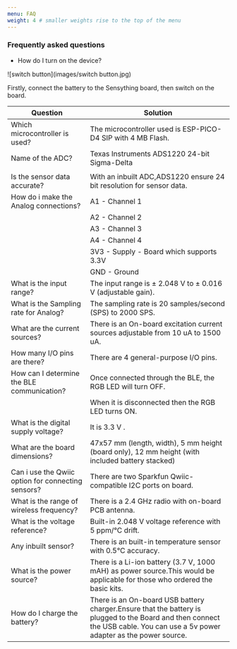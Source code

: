 ```yaml
---
menu: FAQ
weight: 4 # smaller weights rise to the top of the menu
---
```


### Frequently asked questions

* How do I turn on the device?

![switch button](images/switch button.jpg)

Firstly, connect the battery to the Sensything board, then switch on the board.

| Question                                           | Solution                                                                                                                                                                      |
|----------------------------------------------------|-------------------------------------------------------------------------------------------------------------------------------------------------------------------------------|
| Which microcontroller is used?                     | The microcontroller used is ESP-PICO-D4 SIP with 4 MB Flash.                                                                                                                  |
| Name of the ADC?                                   | Texas Instruments ADS1220 24-bit Sigma-Delta                                                                                                                                  |
|                                                    |                                                                                                                                                                               |
| Is the sensor data accurate?                       | With an inbuilt ADC,ADS1220 ensure 24 bit resolution for sensor data.                                                                                                         |
| How do i make the Analog connections?              |  A1 - Channel 1                                                                                                                                                               |
|                                                    | A2 - Channel 2                                                                                                                                                                |
|                                                    | A3 - Channel 3                                                                                                                                                                |
|                                                    | A4 - Channel 4                                                                                                                                                                |
|                                                    | 3V3 - Supply - Board which supports 3.3V                                                                                                                                      |
|                                                    | GND - Ground                                                                                                                                                                  |
| What is the input range?                           | The input range is ± 2.048 V to ± 0.016 V (adjustable gain).                                                                                                                  |
| What is the Sampling  rate for Analog?             | The sampling rate is 20 samples/second (SPS) to 2000 SPS.                                                                                                                     |
| What are the current sources?                      | There is an On-board excitation current sources adjustable from 10 uA to 1500 uA.                                                                                             |
| How many I/O pins are there?                       | There are 4 general-purpose I/O pins.                                                                                                                                         |
| How can I determine the BLE communication?         | Once connected through the BLE, the RGB LED will turn OFF.                                                                                                                    |
|                                                    | When it is disconnected then the RGB LED turns ON.                                                                                                                            |
| What is the digital supply voltage?                | It is 3.3 V .                                                                                                                                                                 |
| What are the board dimensions?                     | 47x57 mm (length, width),  5 mm height (board only),  12 mm height (with included battery stacked)                                                                            |
| Can i use the Qwiic option for connecting sensors? | There are two Sparkfun Qwiic-compatible I2C ports on board.                                                                                                                   |
| What is the range of wireless frequency?           | There is a 2.4 GHz radio with on-board PCB antenna.                                                                                                                           |
| What is the voltage reference?                     | Built-in 2.048 V voltage reference with 5 ppm/°C drift.                                                                                                                       |
| Any inbuilt sensor?                                | There is an built-in temperature sensor with 0.5°C accuracy.                                                                                                                  |
| What is the power source?                          | There is a Li-ion battery (3.7 V, 1000 mAH) as power source.This would be applicable for those who ordered the basic kits.                                                    |
| How do I charge the battery?                       | There is an On-board USB battery charger.Ensure that the battery is plugged to the Board and then connect the USB cable.  You can use a 5v power adapter as the power source. |
